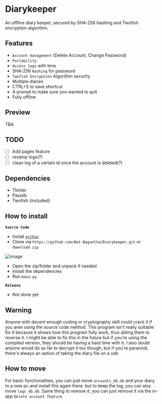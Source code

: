 # Diarykeeper
An offline diary keeper, secured by SHA-256 hashing and Twofish encryption algorithm.

## Features
- `Account management` (Delete Account, Change Password)
- `Portability`
- `Access logs` with time
- SHA-256 `Hashing` for password
- `Twofish Encryption` Algorithm security
- Multiple diaries
- CTRL+S to save shortcut
- A prompt to make sure you wanted to quit
- Fully offline

## Preview
TBA

## TODO
- [ ] Add pages feature
- [ ] revamp logs(?)
- [ ] clean log of a certain id once the account is deleted(?)

## Dependencies
- Tkinter
- Passlib
- Twofish (included)

## How to install
**`Source Code`**
- Install [`python`](https://www.python.org/downloads/)
- Clone via `https://github.com/Not-Baguette/Diarykeeper.git` or `download zip`

![image](https://user-images.githubusercontent.com/94969176/210039816-198fdf21-a270-4ccd-aaf8-62fa8e3e2901.png)

- Open the zip/folder and unpack if needed
- Install the dependencies
- Run `main.py`

**`Release`**
- Not done yet


## Warning
Anyone with decent enough coding or cryptography skill could crack it if you aree using the source code method. This program isn't really suitable for it because it shows how this program fully work, thus abling them to reverse it. I might be able to fix this in the future but if you're using the compiled version, they should be having a hard time with it. I also doubt anyone would do so far to decrypt it too though, but if you're paranoid, there's always an option of taking the diary file on a usb

## How to move
For basic functionalities, you can just move `accounts_db.db` and your diary to a new pc and install this again there. but to keep the log, you can also move `logs_db.db`. Same thing to remove it, you can just remove it via the in-app `Delete account feature`

